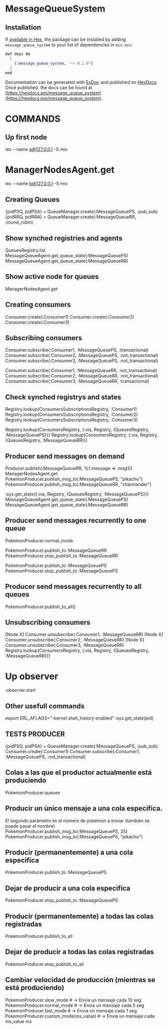 # MessageQueueSystem

## Installation

If [available in Hex](https://hex.pm/docs/publish), the package can be installed
by adding `message_queue_system` to your list of dependencies in `mix.exs`:

```elixir
def deps do
  [
    {:message_queue_system, "~> 0.1.0"}
  ]
end
```

Documentation can be generated with [ExDoc](https://github.com/elixir-lang/ex_doc)
and published on [HexDocs](https://hexdocs.pm). Once published, the docs can
be found at [https://hexdocs.pm/message_queue_system](https://hexdocs.pm/message_queue_system).


# COMMANDS 
## Up first node #######
iex --name a@127.0.0.1 -S mix
# ManagerNodesAgent.get
iex --name b@127.0.0.1 -S mix

## Creating Queues #######
{pidPSQ, pidPSA} = QueueManager.create(:MessageQueuePS, :pub_sub) 
{pidRRQ, pidRRA} = QueueManager.create(:MessageQueueRR, :round_robin)

## Show synched registries and agents
QueuesRegistry.list
MessageQueueAgent.get_queue_state(:MessageQueuePS)
MessageQueueAgent.get_queue_state(:MessageQueueRR)

## Show active node for queues
ManagerNodesAgent.get

## Creating consumers #######
Consumer.create(:Consumer1)
Consumer.create(:Consumer2)
Consumer.create(:Consumer3)

## Subscribing consumers #######
Consumer.subscribe(:Consumer1, :MessageQueuePS, :transactional)
Consumer.subscribe(:Consumer2, :MessageQueuePS, :not_transactional)
Consumer.subscribe(:Consumer3, :MessageQueuePS, :not_transactional)

Consumer.subscribe(:Consumer1, :MessageQueueRR, :not_transactional)
Consumer.subscribe(:Consumer2, :MessageQueueRR, :not_transactional)
Consumer.subscribe(:Consumer3, :MessageQueueRR, :transactional)

## Check synched registrys and states #######
Registry.lookup(ConsumersSubscriptionsRegistry, :Consumer1)
Registry.lookup(ConsumersSubscriptionsRegistry, :Consumer2)
Registry.lookup(ConsumersSubscriptionsRegistry, :Consumer3)

Registry.lookup(ConsumersRegistry, {:via, Registry, {QueuesRegistry, :MessageQueuePS}})
Registry.lookup(ConsumersRegistry, {:via, Registry, {QueuesRegistry, :MessageQueueRR}})

## Producer send messages on demand #######
Producer.publish(:MessageQueueRR, %{:message => :msg1})
ManagerNodesAgent.get
PokemonProducer.publish_msg_to(:MessageQueuePS, "pikachu")
PokemonProducer.publish_msg_to(:MessageQueueRR, "charmander")

:sys.get_state({:via, Registry, {QueuesRegistry, :MessageQueuePS}})
MessageQueueAgent.get_queue_state(:MessageQueuePS)
MessageQueueAgent.get_queue_state(:MessageQueueRR)

## Producer send messages recurrently to one queue #######
PokemonProducer.normal_mode

PokemonProducer.publish_to :MessageQueueRR
PokemonProducer.stop_publish_to :MessageQueueRR

PokemonProducer.publish_to :MessageQueuePS
PokemonProducer.stop_publish_to :MessageQueuePS

## Producer send messages recurrently to all queues #######
PokemonProducer.publish_to_all()

## Unsubscribing consumers #######
[Node X] Consumer.unsubscribe(:Consumer1, :MessageQueueRR)
[Node X] Consumer.unsubscribe(:Consumer2, :MessageQueueRR)
[Node X] Consumer.unsubscribe(:Consumer3, :MessageQueueRR)
Registry.lookup(ConsumersRegistry, {:via, Registry, {QueuesRegistry, :MessageQueueRR}})

# Up observer 
:observer.start

## Other usefull commands ###########
export ERL_AFLAGS="-kernel shell_history enabled"
:sys.get_state(pid)

## TESTS PRODUCER ########## 
{pidPSQ, pidPSA} = QueueManager.create(:MessageQueuePS, :pub_sub)
Consumer.create(:Consumer1)
Consumer.subscribe(:Consumer1, :MessageQueuePS, :not_transactional)

## Colas a las que el productor actualmente está produciendo
PokemonProducer.queues

## Producir un único mensaje a una cola especifíca. 
El segundo parámetro es el número de pokemon a enviar (también se puede pasar el nombre)
PokemonProducer.publish_msg_to(:MessageQueuePS, 25)
PokemonProducer.publish_msg_to(:MessageQueuePS, "pikachu")

## Producir (permanentemente) a una cola especifíca
PokemonProducer.publish_to :MessageQueuePS

## Dejar de producir a una cola especifíca
PokemonProducer.stop_publish_to :MessageQueuePS

## Producir (permanentemente) a todas las colas registradas
PokemonProducer.publish_to_all

## Dejar de producir a todas las colas registradas
PokemonProducer.stop_publish_to_all

## Cambiar velocidad de producción (mientras se está produciendo)
PokemonProducer.slow_mode # -> Envia un mensaje cada 10 seg
PokemonProducer.normal_mode # -> Envia un mensaje cada 5 seg
PokemonProducer.fast_mode # -> Envia un mensaje cada 1 seg
PokemonProducer.custom_mode(ms_value) # -> Envia un mensaje cada ms_value ms






